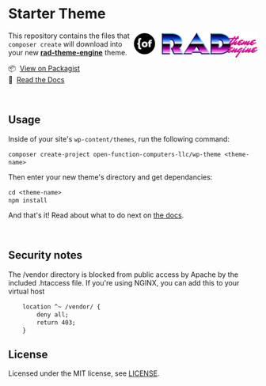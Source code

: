 # Starter Theme 
<a href="https://github.com/open-function-computers-llc/rad-theme-engine">
<img width="250" align="right" src="images/RADLogos/RAD-Logo-2-OFCO.png">
</a>

This repository contains the files that `composer create` will download into your new __[rad-theme-engine](https://github.com/open-function-computers-llc/rad-theme-engine)__ theme.

📦 &nbsp;[View on Packagist](https://packagist.org/packages/open-function-computers-llc/rad-theme-engine) <br>
📃 &nbsp;[Read the Docs](https://rad-theme-engine.ofco.cloud/)

<br>

## Usage

Inside of your site's `wp-content/themes`, run the following command:

```
composer create-project open-function-computers-llc/wp-theme <theme-name>
```

Then enter your new theme's directory and get dependancies:

```
cd <theme-name>
npm install
```

And that's it! Read about what to do next on [the docs](https://rad-theme-engine.ofco.cloud/).

<br>

## Security notes

The /vendor directory is blocked from public access by Apache by the included .htaccess file. 
If you're using NGINX, you can add this to your virtual host 

```
    location ^~ /vendor/ {
        deny all;
        return 403;
    }
```

## License

Licensed under the MIT license, see [LICENSE](https://github.com/open-function-computers-llc/wp-theme/blob/main/LICENSE).
